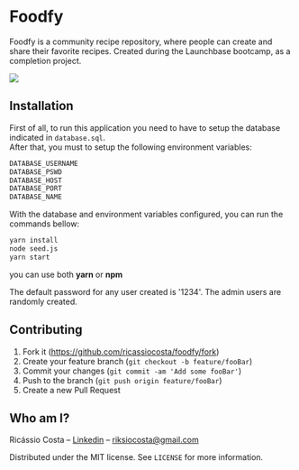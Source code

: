 # Foodfy

Foodfy is a community recipe repository, where people can create and share their favorite recipes.
Created during the Launchbase bootcamp, as a completion project.

<img src="./public/assets/Header.png">

## Installation

First of all, to run this application you need to have to setup the database indicated in `database.sql`. </br>
After that, you must to setup the following environment variables:</br>

```sh
DATABASE_USERNAME
DATABASE_PSWD
DATABASE_HOST
DATABASE_PORT
DATABASE_NAME
```

With the database and environment variables configured, you can run the commands bellow:

```sh
yarn install
node seed.js
yarn start
```

you can use both <strong>yarn</strong> or <strong>npm</strong>

The default password for any user created is '1234'. The admin users are randomly created.

## Contributing

1. Fork it (<https://github.com/ricassiocosta/foodfy/fork>)
2. Create your feature branch (`git checkout -b feature/fooBar`)
3. Commit your changes (`git commit -am 'Add some fooBar'`)
4. Push to the branch (`git push origin feature/fooBar`)
5. Create a new Pull Request

## Who am I?

Ricássio Costa – [Linkedin](https://linkedin.com/in/ricassiocosta) – riksiocosta@gmail.com

Distributed under the MIT license. See `LICENSE` for more information.

<!-- Markdown link & img dfn's -->

[npm-image]: https://img.shields.io/npm/v/datadog-metrics.svg?style=flat-square
